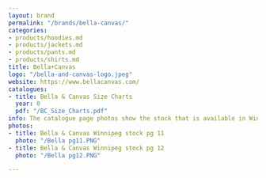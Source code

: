 ```yaml
---
layout: brand
permalink: "/brands/bella-canvas/"
categories:
- products/hoodies.md
- products/jackets.md
- products/pants.md
- products/shirts.md
title: Bella+Canvas
logo: "/bella-and-canvas-logo.jpeg"
website: https://www.bellacanvas.com/
catalogues:
- title: Bella & Canvas Size Charts
  year: 0
  pdf: "/BC_Size_Charts.pdf"
info: The catalogue page photos show the stock that is available in Winnipeg, MB
photos:
- title: Bella & Canvas Winnipeg stock pg 11
  photo: "/Bella pg11.PNG"
- title: Bella & Canvas Winnipeg stock pg 12
  photo: "/Bella pg12.PNG"

---
```

